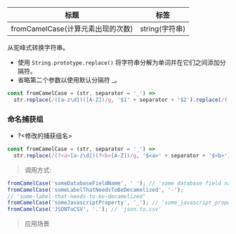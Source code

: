 |  标题   | 标签  |
|  ----  | ----  |
| fromCamelCase(计算元素出现的次数) | string(字符串) |

从驼峰式转换字符串。

* 使用 `String.prototype.replace()` 将字符串分解为单词并在它们之间添加分隔符。
* 省略第二个参数以使用默认分隔符 _。

```js
const fromCamelCase = (str, separator = '_') =>
  str.replace(/([a-z\d])([A-Z])/g, '$1' + separator + '$2').replace(/([A-Z]+)([A-Z][a-z\d]+)/g, '$1' + separator + '$2').toLowerCase();
```

### 命名捕获组

* ?<修改的捕获组名>

```js
const fromCamelCase = (str, separator = '_') =>
  str.replace(/(?<a>[a-z\d])(?<b>[A-Z])/g, '$<a>' + separator + '$<b>').replace(/(?<a>[A-Z]+)(?<b>[A-Z][a-z\d]+)/g, '$<a>' + separator + '$<b>').toLowerCase();
```

> 调用方式:

```js
fromCamelCase('someDatabaseFieldName', ' '); // 'some database field name'
fromCamelCase('someLabelThatNeedsToBeDecamelized', '-');
// 'some-label-that-needs-to-be-decamelized'
fromCamelCase('someJavascriptProperty', '_'); // 'some_javascript_property'
fromCamelCase('JSONToCSV', '.'); // 'json.to.csv'
```

> 应用场景

